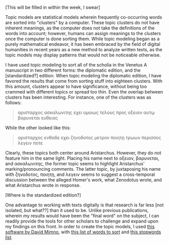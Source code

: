 [This will be filled in within the week, I swear]

Topic models are statistical models wherein frequently co-occurring words are sorted into "clusters" by a computer. These topic clusters do not have inherent meanings, as the computer does not take the definitions of the words into account; however, humans can assign meanings to the clusters once the computer is done sorting them. While topic modeling began as a purely mathematical endeavor, it has been embraced by the field of digital humanities in recent years as a new method to analyze written texts, as the topic models may display patterns that would not be noticeable otherwise.

I have used topic modeling to sort all of the scholia in the Venetus A manuscript in two different forms: the diplomatic edition, and the [standardized?] edition. 
When topic modeling the diplomatic edition, I have favored the results that come from sorting stuff into eighteen clusters. With this amount, clusters appear to have significance, without being too crammed with different topics or spread too thin. Even the overlap between clusters has been interesting. For instance, one of the clusters was as follows:

 >αρισταρχος ασκαλωνιτης εχει ομοιως τελους προς οξειαν αυτῳ βαρυνεται ευθειας
 
 While the other looked like this:
 
 >αρισταρχος ενθαδε εχει ζηνοδοτος μετρον ποιητῃ τρωων περισσος λεγειν ποτε
 
Clearly, these topics both center around Aristarchus. However, they do not feature him in the same light. Placing his name next to οξειαν, βαρυνεται, and ασκαλωνιτης, the former topic seems to highlight Aristarchus' marking/pronouncing comments. The latter topic, by juxtaposing his name with ζηνοδοτος, ποιητῃ, and λεγειν seems to suggest a cross-temporal discussion between the alleged Homer's work, what Zenodotus wrote, and what Aristarchus wrote in response.

[Where is the standardized edition?]

One advantage to working with texts digitally is that research is far less [not isolated, but what??] than it used to be. Unlike previous publications, wherein my results would have been the "final word" on the subject, I can readily provide the tools for other scholars to challenge and expand upon my findings on this front. In order to create the topic models, I used [this software by David Mimno](https://mimno.infosci.cornell.edu/jsLDA/jslda.html), with [this list of words to sort](topic-modelling-data/scholia-noacc-for-tm.tsv) and [this stopwords list](topic-modelling-data/scholia-stopwords.txt). 
